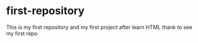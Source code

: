 # first-repository
This is my first repository
and my first project after learn HTML
thank to see my first repo

